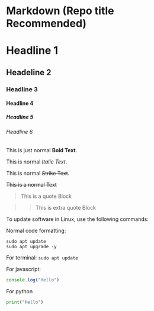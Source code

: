 # Markdown (Repo title Recommended)
# Headline 1
## Headeline 2
### Headline 3
#### Headline 4
##### Headline 5
###### Headline 6

This is just normal **Bold Text**.


This is normal _Italic Text_. 

This is normal ~~Strike Text~~.

~~This is a normal Text~~

> This is a quote Block

>> This is extra quote Block

To update software in Linux, use the following commands:

Normal code formatting:
```
sudo apt update
sudo apt upgrade -y
```

For terminal: 
```sudo apt update```

For javascript:
```javascript
console.log("Hello")

```

For python
```python
print("Hello")
```

